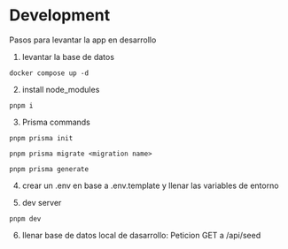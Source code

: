 # Development
Pasos para levantar la app en desarrollo

1. levantar la base de datos
```
docker compose up -d
```

2. install node_modules
```
pnpm i
```
3. Prisma commands
```
pnpm prisma init

pnpm prisma migrate <migration name>

pnpm prisma generate
```

4. crear un .env en base a .env.template y llenar las variables de entorno


5. dev server
```
pnpm dev
```

6. llenar base de datos local de dasarrollo: Peticion GET a /api/seed